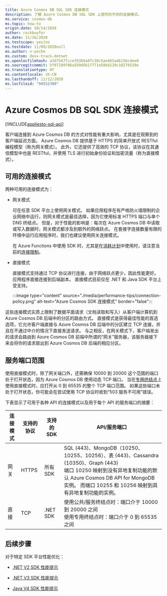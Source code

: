 ```yaml
---
title: Azure Cosmos DB SQL SDK 连接模式
description: 了解 Azure Cosmos DB SQL SDK 上提供的不同的连接模式。
ms.service: cosmos-db
ms.topic: how-to
origin.date: 10/14/2020
author: rockboyfor
ms.date: 11/16/2020
ms.testscope: yes|no
ms.testdate: 11/09/2020null
ms.author: v-yeche
ms.custom: devx-track-dotnet
ms.openlocfilehash: a3d7547fccef63b9a9fc30c5ae465ad6156c4ee0
ms.sourcegitcommit: 5f07189f06a559d5617771e586d129c10276539e
ms.translationtype: HT
ms.contentlocale: zh-CN
ms.lasthandoff: 11/12/2020
ms.locfileid: "94552390"
---
```

<!--Verified successfully from released content-->
# <a name="azure-cosmos-db-sql-sdk-connectivity-modes"></a>Azure Cosmos DB SQL SDK 连接模式
[!INCLUDE[appliesto-sql-api](includes/appliesto-sql-api.md)]

客户端连接到 Azure Cosmos DB 的方式对性能有重大影响，尤其是在观察到的客户端延迟方面。 Azure Cosmos DB 提供基于 HTTPS 的简单开放式 RESTful 编程模型（称为网关模式）。 此外，它还提供了高效的 TCP 协议，该协议在其通信模型中也是 RESTful，并使用 TLS 进行初始身份验证和加密流量（称为直接模式）。

## <a name="available-connectivity-modes"></a>可用的连接模式

两种可用的连接模式为：

  * 网关模式

    可在任意 SDK 平台上使用网关模式。 如果应用程序在有严格防火墙限制的企业网络中运行，则网关模式是最佳选择，因为它使用标准 HTTPS 端口与单个 DNS 终结点。 但是，对于性能的影响是：每次在 Azure Cosmos DB 中读取或写入数据时，网关模式都涉及到额外的网络跃点。 在套接字连接数量有限的环境中运行应用程序时，我们也建议使用网关连接模式。

    在 Azure Functions 中使用 SDK 时，尤其是在[消耗计划](../azure-functions/functions-scale.md#consumption-plan)中使用时，请注意当前的[连接限制](../azure-functions/manage-connections.md)。

  * 直接模式

    直接模式支持通过 TCP 协议进行连接，由于网络跃点更少，因此性能更好。 应用程序直接连接到后端副本。 直接模式目前仅在 .NET 和 Java SDK 平台上受支持。

    :::image type="content" source="./media/performance-tips/connection-policy.png" alt-text="Azure Cosmos SDK 连接模式" border="false":::

这些连接模式实质上限制了数据平面请求（文档读取和写入）从客户端计算机到 Azure Cosmos DB 后端中的分区的路由方式。 直接模式是获得最佳性能的首选选项，它允许客户端直接与 Azure Cosmos DB 后端中的分区建立 TCP 连接，并且在不通过中介的情况下直接发送请求。 与之相反，在网关模式下，客户端发出的请求会路由到 Azure Cosmos DB 前端中所谓的“网关”服务器，该服务器接下来会将你的请求扇出到 Azure Cosmos DB 后端的相应分区。

## <a name="service-port-ranges"></a><a name="service-port-ranges"></a>服务端口范围

使用直接模式时，除了网关端口外，还需确保 10000 到 20000 这个范围的端口处于打开状态，因为 Azure Cosmos DB 使用动态 TCP 端口。 当在[专用终结点](./how-to-configure-private-endpoints.md)上使用直接模式时，应打开从 0 到 65535 的整个 TCP 端口范围。 如果这些端口未处于打开状态，你可能会在尝试使用 TCP 协议时收到“503 服务不可用”错误。

下表显示了可用于各种 API 的连接模式以及用于每个 API 的服务端口的摘要：

|连接模式  |支持的协议  |支持的 SDK  |API/服务端口  |
|---------|---------|---------|---------|
|网关  |   HTTPS    |  所有 SDK    |   SQL (443)、MongoDB（10250、10255、10256）、表 (443)、Cassandra (10350)、Graph (443) <br /> 端口 10250 映射到没有异地复制功能的默认 Azure Cosmos DB API for MongoDB 实例。 而端口 10255 和 10256 映射到具有异地复制功能的实例。   |
|直接    |     TCP    |  .NET SDK    | 使用公共/服务终结点时：端口介于 10000 到 20000 之间<br />使用专用终结点时：端口介于 0 到 65535 之间 |

## <a name="next-steps"></a>后续步骤

对于特定 SDK 平台性能优化：

* [.NET V2 SDK 性能提示](performance-tips.md)

* [.NET V3 SDK 性能提示](performance-tips-dotnet-sdk-v3-sql.md)

* [Java V4 SDK 性能提示](performance-tips-java-sdk-v4-sql.md)

<!-- Update_Description: update meta properties, wording update, update link -->